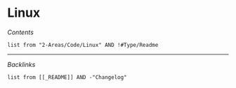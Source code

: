 # Linux

*Contents*

````dataview
list from "2-Areas/Code/Linux" AND !#Type/Readme
````

---

*Backlinks*

````dataview
list from [[_README]] AND -"Changelog"
````
